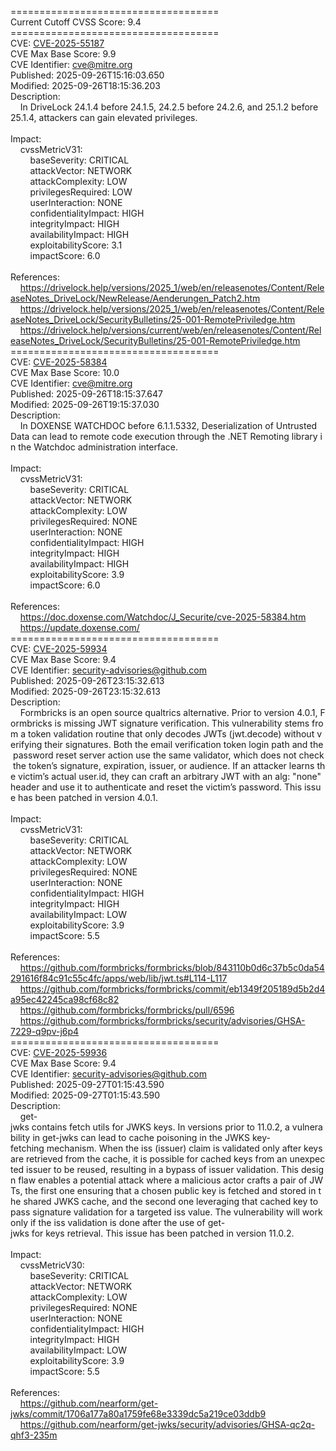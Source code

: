 ====================================<br>Current&nbsp;Cutoff&nbsp;CVSS&nbsp;Score:&nbsp;9.4<br>====================================<br>CVE:&nbsp;<a href="https://nvd.nist.gov/vuln/detail/CVE-2025-55187">CVE-2025-55187</a><br>CVE&nbsp;Max&nbsp;Base&nbsp;Score:&nbsp;9.9<br>CVE&nbsp;Identifier:&nbsp;cve@mitre.org<br>Published:&nbsp;2025-09-26T15:16:03.650<br>Modified:&nbsp;2025-09-26T18:15:36.203<br>Description:&nbsp;<br>&nbsp;&nbsp;&nbsp;&nbsp;In&nbsp;DriveLock&nbsp;24.1.4&nbsp;before&nbsp;24.1.5,&nbsp;24.2.5&nbsp;before&nbsp;24.2.6,&nbsp;and&nbsp;25.1.2&nbsp;before&nbsp;25.1.4,&nbsp;attackers&nbsp;can&nbsp;gain&nbsp;elevated&nbsp;privileges.<br><br>Impact:<br>&nbsp;&nbsp;&nbsp;&nbsp;cvssMetricV31:<br>&nbsp;&nbsp;&nbsp;&nbsp;&nbsp;&nbsp;&nbsp;&nbsp;baseSeverity:&nbsp;CRITICAL<br>&nbsp;&nbsp;&nbsp;&nbsp;&nbsp;&nbsp;&nbsp;&nbsp;attackVector:&nbsp;NETWORK<br>&nbsp;&nbsp;&nbsp;&nbsp;&nbsp;&nbsp;&nbsp;&nbsp;attackComplexity:&nbsp;LOW<br>&nbsp;&nbsp;&nbsp;&nbsp;&nbsp;&nbsp;&nbsp;&nbsp;privilegesRequired:&nbsp;LOW<br>&nbsp;&nbsp;&nbsp;&nbsp;&nbsp;&nbsp;&nbsp;&nbsp;userInteraction:&nbsp;NONE<br>&nbsp;&nbsp;&nbsp;&nbsp;&nbsp;&nbsp;&nbsp;&nbsp;confidentialityImpact:&nbsp;HIGH<br>&nbsp;&nbsp;&nbsp;&nbsp;&nbsp;&nbsp;&nbsp;&nbsp;integrityImpact:&nbsp;HIGH<br>&nbsp;&nbsp;&nbsp;&nbsp;&nbsp;&nbsp;&nbsp;&nbsp;availabilityImpact:&nbsp;HIGH<br>&nbsp;&nbsp;&nbsp;&nbsp;&nbsp;&nbsp;&nbsp;&nbsp;exploitabilityScore:&nbsp;3.1<br>&nbsp;&nbsp;&nbsp;&nbsp;&nbsp;&nbsp;&nbsp;&nbsp;impactScore:&nbsp;6.0<br><br>References:&nbsp;<br>&nbsp;&nbsp;&nbsp;&nbsp;https://drivelock.help/versions/2025_1/web/en/releasenotes/Content/ReleaseNotes_DriveLock/NewRelease/Aenderungen_Patch2.htm<br>&nbsp;&nbsp;&nbsp;&nbsp;https://drivelock.help/versions/2025_1/web/en/releasenotes/Content/ReleaseNotes_DriveLock/SecurityBulletins/25-001-RemotePriviledge.htm<br>&nbsp;&nbsp;&nbsp;&nbsp;https://drivelock.help/versions/current/web/en/releasenotes/Content/ReleaseNotes_DriveLock/SecurityBulletins/25-001-RemotePriviledge.htm<br>====================================<br>CVE:&nbsp;<a href="https://nvd.nist.gov/vuln/detail/CVE-2025-58384">CVE-2025-58384</a><br>CVE&nbsp;Max&nbsp;Base&nbsp;Score:&nbsp;10.0<br>CVE&nbsp;Identifier:&nbsp;cve@mitre.org<br>Published:&nbsp;2025-09-26T18:15:37.647<br>Modified:&nbsp;2025-09-26T19:15:37.030<br>Description:&nbsp;<br>&nbsp;&nbsp;&nbsp;&nbsp;In&nbsp;DOXENSE&nbsp;WATCHDOC&nbsp;before&nbsp;6.1.1.5332,&nbsp;Deserialization&nbsp;of&nbsp;Untrusted&nbsp;Data&nbsp;can&nbsp;lead&nbsp;to&nbsp;remote&nbsp;code&nbsp;execution&nbsp;through&nbsp;the&nbsp;.NET&nbsp;Remoting&nbsp;library&nbsp;in&nbsp;the&nbsp;Watchdoc&nbsp;administration&nbsp;interface.<br><br>Impact:<br>&nbsp;&nbsp;&nbsp;&nbsp;cvssMetricV31:<br>&nbsp;&nbsp;&nbsp;&nbsp;&nbsp;&nbsp;&nbsp;&nbsp;baseSeverity:&nbsp;CRITICAL<br>&nbsp;&nbsp;&nbsp;&nbsp;&nbsp;&nbsp;&nbsp;&nbsp;attackVector:&nbsp;NETWORK<br>&nbsp;&nbsp;&nbsp;&nbsp;&nbsp;&nbsp;&nbsp;&nbsp;attackComplexity:&nbsp;LOW<br>&nbsp;&nbsp;&nbsp;&nbsp;&nbsp;&nbsp;&nbsp;&nbsp;privilegesRequired:&nbsp;NONE<br>&nbsp;&nbsp;&nbsp;&nbsp;&nbsp;&nbsp;&nbsp;&nbsp;userInteraction:&nbsp;NONE<br>&nbsp;&nbsp;&nbsp;&nbsp;&nbsp;&nbsp;&nbsp;&nbsp;confidentialityImpact:&nbsp;HIGH<br>&nbsp;&nbsp;&nbsp;&nbsp;&nbsp;&nbsp;&nbsp;&nbsp;integrityImpact:&nbsp;HIGH<br>&nbsp;&nbsp;&nbsp;&nbsp;&nbsp;&nbsp;&nbsp;&nbsp;availabilityImpact:&nbsp;HIGH<br>&nbsp;&nbsp;&nbsp;&nbsp;&nbsp;&nbsp;&nbsp;&nbsp;exploitabilityScore:&nbsp;3.9<br>&nbsp;&nbsp;&nbsp;&nbsp;&nbsp;&nbsp;&nbsp;&nbsp;impactScore:&nbsp;6.0<br><br>References:&nbsp;<br>&nbsp;&nbsp;&nbsp;&nbsp;https://doc.doxense.com/Watchdoc/J_Securite/cve-2025-58384.htm<br>&nbsp;&nbsp;&nbsp;&nbsp;https://update.doxense.com/<br>====================================<br>CVE:&nbsp;<a href="https://nvd.nist.gov/vuln/detail/CVE-2025-59934">CVE-2025-59934</a><br>CVE&nbsp;Max&nbsp;Base&nbsp;Score:&nbsp;9.4<br>CVE&nbsp;Identifier:&nbsp;security-advisories@github.com<br>Published:&nbsp;2025-09-26T23:15:32.613<br>Modified:&nbsp;2025-09-26T23:15:32.613<br>Description:&nbsp;<br>&nbsp;&nbsp;&nbsp;&nbsp;Formbricks&nbsp;is&nbsp;an&nbsp;open&nbsp;source&nbsp;qualtrics&nbsp;alternative.&nbsp;Prior&nbsp;to&nbsp;version&nbsp;4.0.1,&nbsp;Formbricks&nbsp;is&nbsp;missing&nbsp;JWT&nbsp;signature&nbsp;verification.&nbsp;This&nbsp;vulnerability&nbsp;stems&nbsp;from&nbsp;a&nbsp;token&nbsp;validation&nbsp;routine&nbsp;that&nbsp;only&nbsp;decodes&nbsp;JWTs&nbsp;(jwt.decode)&nbsp;without&nbsp;verifying&nbsp;their&nbsp;signatures.&nbsp;Both&nbsp;the&nbsp;email&nbsp;verification&nbsp;token&nbsp;login&nbsp;path&nbsp;and&nbsp;the&nbsp;password&nbsp;reset&nbsp;server&nbsp;action&nbsp;use&nbsp;the&nbsp;same&nbsp;validator,&nbsp;which&nbsp;does&nbsp;not&nbsp;check&nbsp;the&nbsp;token’s&nbsp;signature,&nbsp;expiration,&nbsp;issuer,&nbsp;or&nbsp;audience.&nbsp;If&nbsp;an&nbsp;attacker&nbsp;learns&nbsp;the&nbsp;victim’s&nbsp;actual&nbsp;user.id,&nbsp;they&nbsp;can&nbsp;craft&nbsp;an&nbsp;arbitrary&nbsp;JWT&nbsp;with&nbsp;an&nbsp;alg:&nbsp;&quot;none&quot;&nbsp;header&nbsp;and&nbsp;use&nbsp;it&nbsp;to&nbsp;authenticate&nbsp;and&nbsp;reset&nbsp;the&nbsp;victim’s&nbsp;password.&nbsp;This&nbsp;issue&nbsp;has&nbsp;been&nbsp;patched&nbsp;in&nbsp;version&nbsp;4.0.1.<br><br>Impact:<br>&nbsp;&nbsp;&nbsp;&nbsp;cvssMetricV31:<br>&nbsp;&nbsp;&nbsp;&nbsp;&nbsp;&nbsp;&nbsp;&nbsp;baseSeverity:&nbsp;CRITICAL<br>&nbsp;&nbsp;&nbsp;&nbsp;&nbsp;&nbsp;&nbsp;&nbsp;attackVector:&nbsp;NETWORK<br>&nbsp;&nbsp;&nbsp;&nbsp;&nbsp;&nbsp;&nbsp;&nbsp;attackComplexity:&nbsp;LOW<br>&nbsp;&nbsp;&nbsp;&nbsp;&nbsp;&nbsp;&nbsp;&nbsp;privilegesRequired:&nbsp;NONE<br>&nbsp;&nbsp;&nbsp;&nbsp;&nbsp;&nbsp;&nbsp;&nbsp;userInteraction:&nbsp;NONE<br>&nbsp;&nbsp;&nbsp;&nbsp;&nbsp;&nbsp;&nbsp;&nbsp;confidentialityImpact:&nbsp;HIGH<br>&nbsp;&nbsp;&nbsp;&nbsp;&nbsp;&nbsp;&nbsp;&nbsp;integrityImpact:&nbsp;HIGH<br>&nbsp;&nbsp;&nbsp;&nbsp;&nbsp;&nbsp;&nbsp;&nbsp;availabilityImpact:&nbsp;LOW<br>&nbsp;&nbsp;&nbsp;&nbsp;&nbsp;&nbsp;&nbsp;&nbsp;exploitabilityScore:&nbsp;3.9<br>&nbsp;&nbsp;&nbsp;&nbsp;&nbsp;&nbsp;&nbsp;&nbsp;impactScore:&nbsp;5.5<br><br>References:&nbsp;<br>&nbsp;&nbsp;&nbsp;&nbsp;https://github.com/formbricks/formbricks/blob/843110b0d6c37b5c0da54291616f84c91c55c4fc/apps/web/lib/jwt.ts#L114-L117<br>&nbsp;&nbsp;&nbsp;&nbsp;https://github.com/formbricks/formbricks/commit/eb1349f205189d5b2d4a95ec42245ca98cf68c82<br>&nbsp;&nbsp;&nbsp;&nbsp;https://github.com/formbricks/formbricks/pull/6596<br>&nbsp;&nbsp;&nbsp;&nbsp;https://github.com/formbricks/formbricks/security/advisories/GHSA-7229-q9pv-j6p4<br>====================================<br>CVE:&nbsp;<a href="https://nvd.nist.gov/vuln/detail/CVE-2025-59936">CVE-2025-59936</a><br>CVE&nbsp;Max&nbsp;Base&nbsp;Score:&nbsp;9.4<br>CVE&nbsp;Identifier:&nbsp;security-advisories@github.com<br>Published:&nbsp;2025-09-27T01:15:43.590<br>Modified:&nbsp;2025-09-27T01:15:43.590<br>Description:&nbsp;<br>&nbsp;&nbsp;&nbsp;&nbsp;get-jwks&nbsp;contains&nbsp;fetch&nbsp;utils&nbsp;for&nbsp;JWKS&nbsp;keys.&nbsp;In&nbsp;versions&nbsp;prior&nbsp;to&nbsp;11.0.2,&nbsp;a&nbsp;vulnerability&nbsp;in&nbsp;get-jwks&nbsp;can&nbsp;lead&nbsp;to&nbsp;cache&nbsp;poisoning&nbsp;in&nbsp;the&nbsp;JWKS&nbsp;key-fetching&nbsp;mechanism.&nbsp;When&nbsp;the&nbsp;iss&nbsp;(issuer)&nbsp;claim&nbsp;is&nbsp;validated&nbsp;only&nbsp;after&nbsp;keys&nbsp;are&nbsp;retrieved&nbsp;from&nbsp;the&nbsp;cache,&nbsp;it&nbsp;is&nbsp;possible&nbsp;for&nbsp;cached&nbsp;keys&nbsp;from&nbsp;an&nbsp;unexpected&nbsp;issuer&nbsp;to&nbsp;be&nbsp;reused,&nbsp;resulting&nbsp;in&nbsp;a&nbsp;bypass&nbsp;of&nbsp;issuer&nbsp;validation.&nbsp;This&nbsp;design&nbsp;flaw&nbsp;enables&nbsp;a&nbsp;potential&nbsp;attack&nbsp;where&nbsp;a&nbsp;malicious&nbsp;actor&nbsp;crafts&nbsp;a&nbsp;pair&nbsp;of&nbsp;JWTs,&nbsp;the&nbsp;first&nbsp;one&nbsp;ensuring&nbsp;that&nbsp;a&nbsp;chosen&nbsp;public&nbsp;key&nbsp;is&nbsp;fetched&nbsp;and&nbsp;stored&nbsp;in&nbsp;the&nbsp;shared&nbsp;JWKS&nbsp;cache,&nbsp;and&nbsp;the&nbsp;second&nbsp;one&nbsp;leveraging&nbsp;that&nbsp;cached&nbsp;key&nbsp;to&nbsp;pass&nbsp;signature&nbsp;validation&nbsp;for&nbsp;a&nbsp;targeted&nbsp;iss&nbsp;value.&nbsp;The&nbsp;vulnerability&nbsp;will&nbsp;work&nbsp;only&nbsp;if&nbsp;the&nbsp;iss&nbsp;validation&nbsp;is&nbsp;done&nbsp;after&nbsp;the&nbsp;use&nbsp;of&nbsp;get-jwks&nbsp;for&nbsp;keys&nbsp;retrieval.&nbsp;This&nbsp;issue&nbsp;has&nbsp;been&nbsp;patched&nbsp;in&nbsp;version&nbsp;11.0.2.<br><br>Impact:<br>&nbsp;&nbsp;&nbsp;&nbsp;cvssMetricV30:<br>&nbsp;&nbsp;&nbsp;&nbsp;&nbsp;&nbsp;&nbsp;&nbsp;baseSeverity:&nbsp;CRITICAL<br>&nbsp;&nbsp;&nbsp;&nbsp;&nbsp;&nbsp;&nbsp;&nbsp;attackVector:&nbsp;NETWORK<br>&nbsp;&nbsp;&nbsp;&nbsp;&nbsp;&nbsp;&nbsp;&nbsp;attackComplexity:&nbsp;LOW<br>&nbsp;&nbsp;&nbsp;&nbsp;&nbsp;&nbsp;&nbsp;&nbsp;privilegesRequired:&nbsp;NONE<br>&nbsp;&nbsp;&nbsp;&nbsp;&nbsp;&nbsp;&nbsp;&nbsp;userInteraction:&nbsp;NONE<br>&nbsp;&nbsp;&nbsp;&nbsp;&nbsp;&nbsp;&nbsp;&nbsp;confidentialityImpact:&nbsp;HIGH<br>&nbsp;&nbsp;&nbsp;&nbsp;&nbsp;&nbsp;&nbsp;&nbsp;integrityImpact:&nbsp;HIGH<br>&nbsp;&nbsp;&nbsp;&nbsp;&nbsp;&nbsp;&nbsp;&nbsp;availabilityImpact:&nbsp;LOW<br>&nbsp;&nbsp;&nbsp;&nbsp;&nbsp;&nbsp;&nbsp;&nbsp;exploitabilityScore:&nbsp;3.9<br>&nbsp;&nbsp;&nbsp;&nbsp;&nbsp;&nbsp;&nbsp;&nbsp;impactScore:&nbsp;5.5<br><br>References:&nbsp;<br>&nbsp;&nbsp;&nbsp;&nbsp;https://github.com/nearform/get-jwks/commit/1706a177a80a1759fe68e3339dc5a219ce03ddb9<br>&nbsp;&nbsp;&nbsp;&nbsp;https://github.com/nearform/get-jwks/security/advisories/GHSA-qc2q-qhf3-235m